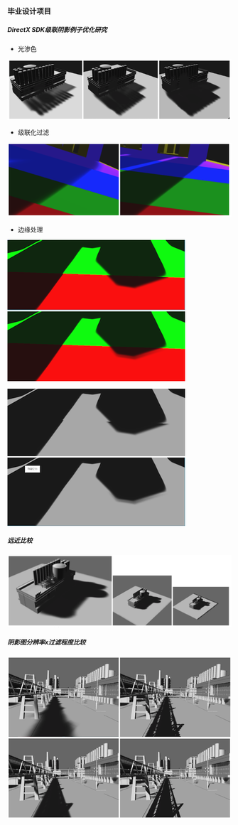 ### 毕业设计项目

##### DirectX SDK级联阴影例子优化研究

* 光渗色

![p1](https://github.com/wchar/photos/blob/master/light-bleed.png)

* 级联化过滤 

![p1](https://github.com/wchar/photos/blob/master/cascade-filter.png)

* 边缘处理

![p1](https://github.com/wchar/photos/blob/master/edge-1.png)
![p1](https://github.com/wchar/photos/blob/master/edge-fix-1.png)

![p1](https://github.com/wchar/photos/blob/master/edge-2.png)
![p1](https://github.com/wchar/photos/blob/master/edge-fix-2.png)

##### 远近比较
![p1](https://github.com/wchar/photos/blob/master/cmp-distance.png)

##### 阴影图分辨率x过滤程度比较
![p1](https://github.com/wchar/photos/blob/master/cmp-size-filter.png)
